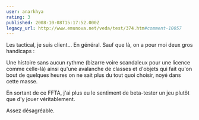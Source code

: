```yaml
---
user: anarkhya
rating: 3
published: 2008-10-08T15:17:52.000Z
legacy_url: http://www.emunova.net/veda/test/374.htm#comment-10057
---
```

Les tactical, je suis client... En général.
Sauf que là, on a pour moi deux gros handicaps :

Une histoire sans aucun rythme (bizarre voire scandaleux pour une licence comme celle-là) ainsi qu'une avalanche de classes et d'objets qui fait qu'on bout de quelques heures on ne sait plus du tout quoi choisir, noyé dans cette masse.

En sortant de ce FFTA, j'ai plus eu le sentiment de beta-tester un jeu plutôt que d'y jouer véritablement.

Assez désagréable.
